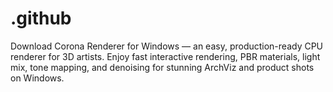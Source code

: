 # .github
Download Corona Renderer for Windows — an easy, production-ready CPU renderer for 3D artists. Enjoy fast interactive rendering, PBR materials, light mix, tone mapping, and denoising for stunning ArchViz and product shots on Windows.
